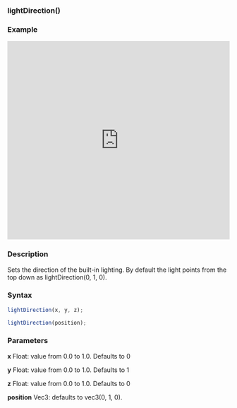### lightDirection()

### Example

<iframe width="100%" height="450px" src="https://shaderpark.com/sculpture/-M2aPfxOPt9evUT9w3va?example=true&embed=true" frameborder="0"></iframe>

### Description
Sets the direction of the built-in lighting. By default the light points from the top down as lightDirection(0, 1, 0).

### Syntax
```js
lightDirection(x, y, z);

lightDirection(position);
```

### Parameters
**x** Float: value from 0.0 to 1.0. Defaults to 0

**y** Float: value from 0.0 to 1.0. Defaults to 1

**z** Float: value from 0.0 to 1.0. Defaults to 0

**position** Vec3: defaults to vec3(0, 1, 0).